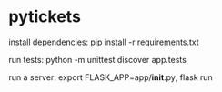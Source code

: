 # pytickets

install dependencies: 
pip install -r requirements.txt

run tests:
python -m unittest discover app.tests

run a server:
export FLASK_APP=app/__init__.py; flask run
